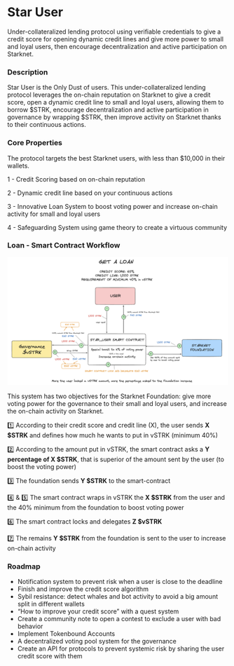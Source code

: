# Star User 

Under-collateralized lending protocol using verifiable credentials to give a credit score for opening dynamic credit lines and give more power to small and loyal users, then encourage decentralization and active participation on Starknet.

### Description

Star User is the Only Dust of users. This under-collateralized lending protocol leverages the on-chain reputation on Starknet to give a credit score, open a dynamic credit line to small and loyal users, allowing them to borrow $STRK, encourage decentralization and active participation in governance by wrapping $STRK, then improve activity on Starknet thanks to their continuous actions.

### Core Properties

The protocol targets the best Starknet users, with less than $10,000 in their wallets.

1 - Credit Scoring based on on-chain reputation

2 - Dynamic credit line based on your continuous actions

3 - Innovative Loan System to boost voting power and increase on-chain activity for small and loyal users

4 - Safeguarding System using game theory to create a virtuous community 

### Loan - Smart Contract Workflow 

![Smart Contract Workflow](assets/workflow.png)

This system has two objectives for the Starknet Foundation: give more voting power for the governance to their small and loyal users, and increase the on-chain activity on Starknet.

1️⃣ According to their credit score and credit line (X), the user sends **X $STRK** and defines how much he wants to put in vSTRK (minimum 40%)

2️⃣ According to the amount put in vSTRK, the smart contract asks a **Y percentage of X $STRK**, that is superior of the amount sent by the user (to boost the voting power)

3️⃣ The foundation sends **Y $STRK** to the smart-contract

4️⃣ & 5️⃣ The smart contract wraps in vSTRK the **X $STRK** from the user and the 40% minimum from the foundation to boost voting power

6️⃣ The smart contract locks and delegates **Z $vSTRK**

7️⃣ The remains **Y $STRK** from the foundation is sent to the user to increase on-chain activity

### Roadmap

- Notification system to prevent risk when a user is close to the deadline
- Finish and improve the credit score algorithm
- Sybil resistance: detect whales and bot activity to avoid a big amount split in different wallets
- “How to improve your credit score” with a quest system
- Create a community note to open a contest to exclude a user with bad behavior
- Implement Tokenbound Accounts
- A decentralized voting pool system for the governance
- Create an API for protocols to prevent systemic risk by sharing the user credit score with them
